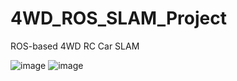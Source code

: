 # 4WD_ROS_SLAM_Project
ROS-based 4WD RC Car SLAM

![image](https://user-images.githubusercontent.com/10843389/99901648-65b97b00-2cfb-11eb-94cb-bc05a1d1fa00.png)
![image](https://user-images.githubusercontent.com/10843389/99901673-a31e0880-2cfb-11eb-9ad2-2623bd8979f9.png)
